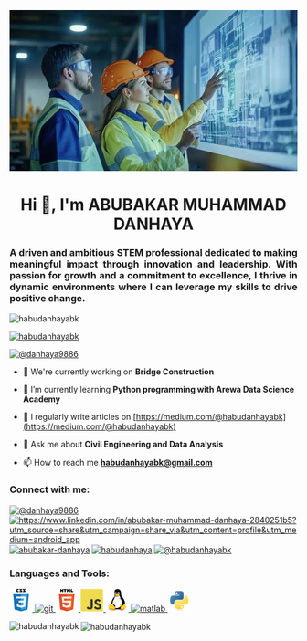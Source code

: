 <p align="center">
  <img src="https://raw.githubusercontent.com/HABUDANHAYABK/HABUDANHAYABK/main/masterhead.jpg" alt="masterhead" />
</p>

<h1 align="center">Hi 👋, I'm ABUBAKAR MUHAMMAD DANHAYA</h1>
<h3 style="text-align: justify;">A driven and ambitious STEM professional dedicated to making meaningful impact through innovation and leadership. With passion for growth and a commitment to excellence, I thrive in dynamic environments where I can leverage my skills to drive positive change.</h3>

<p align="left"> <img src="https://komarev.com/ghpvc/?username=habudanhayabk&label=Profile%20views&color=0e75b6&style=flat" alt="habudanhayabk" /> </p>

<p align="left"> <a href="https://github.com/ryo-ma/github-profile-trophy"><img src="https://github-profile-trophy.vercel.app/?username=habudanhayabk" alt="habudanhayabk" /></a> </p>

<p align="left"> <a href="https://twitter.com/@danhaya9886" target="blank"><img src="https://img.shields.io/twitter/follow/@danhaya9886?logo=twitter&style=for-the-badge" alt="@danhaya9886" /></a> </p>

- 🔭 We're currently working on **Bridge Construction**

- 🌱 I’m currently learning **Python programming with Arewa Data Science Academy**

- 📝 I regularly write articles on [https://medium.com/@habudanhayabk](https://medium.com/@habudanhayabk)

- 💬 Ask me about **Civil Engineering and Data Analysis**

- 📫 How to reach me **habudanhayabk@gmail.com**

<h3 align="left">Connect with me:</h3>
<p align="left">
<a href="https://twitter.com/@danhaya9886" target="blank"><img align="center" src="https://raw.githubusercontent.com/rahuldkjain/github-profile-readme-generator/master/src/images/icons/Social/twitter.svg" alt="@danhaya9886" height="30" width="40" /></a>
<a href="https://linkedin.com/in/https://www.linkedin.com/in/abubakar-muhammad-danhaya-2840251b5?utm_source=share&utm_campaign=share_via&utm_content=profile&utm_medium=android_app" target="blank"><img align="center" src="https://raw.githubusercontent.com/rahuldkjain/github-profile-readme-generator/master/src/images/icons/Social/linked-in-alt.svg" alt="https://www.linkedin.com/in/abubakar-muhammad-danhaya-2840251b5?utm_source=share&utm_campaign=share_via&utm_content=profile&utm_medium=android_app" height="30" width="40" /></a>
<a href="https://fb.com/abubakar-danhaya" target="blank"><img align="center" src="https://raw.githubusercontent.com/rahuldkjain/github-profile-readme-generator/master/src/images/icons/Social/facebook.svg" alt="abubakar-danhaya" height="30" width="40" /></a>
<a href="https://instagram.com/habudanhaya" target="blank"><img align="center" src="https://raw.githubusercontent.com/rahuldkjain/github-profile-readme-generator/master/src/images/icons/Social/instagram.svg" alt="habudanhaya" height="30" width="40" /></a>
<a href="https://medium.com/@habudanhayabk" target="blank"><img align="center" src="https://raw.githubusercontent.com/rahuldkjain/github-profile-readme-generator/master/src/images/icons/Social/medium.svg" alt="@habudanhayabk" height="30" width="40" /></a>
</p>

<h3 align="left">Languages and Tools:</h3>
<p align="left"> <a href="https://www.w3schools.com/css/" target="_blank" rel="noreferrer"> <img src="https://raw.githubusercontent.com/devicons/devicon/master/icons/css3/css3-original-wordmark.svg" alt="css3" width="40" height="40"/> </a> <a href="https://git-scm.com/" target="_blank" rel="noreferrer"> <img src="https://www.vectorlogo.zone/logos/git-scm/git-scm-icon.svg" alt="git" width="40" height="40"/> </a> <a href="https://www.w3.org/html/" target="_blank" rel="noreferrer"> <img src="https://raw.githubusercontent.com/devicons/devicon/master/icons/html5/html5-original-wordmark.svg" alt="html5" width="40" height="40"/> </a> <a href="https://developer.mozilla.org/en-US/docs/Web/JavaScript" target="_blank" rel="noreferrer"> <img src="https://raw.githubusercontent.com/devicons/devicon/master/icons/javascript/javascript-original.svg" alt="javascript" width="40" height="40"/> </a> <a href="https://www.linux.org/" target="_blank" rel="noreferrer"> <img src="https://raw.githubusercontent.com/devicons/devicon/master/icons/linux/linux-original.svg" alt="linux" width="40" height="40"/> </a> <a href="https://www.mathworks.com/" target="_blank" rel="noreferrer"> <img src="https://upload.wikimedia.org/wikipedia/commons/2/21/Matlab_Logo.png" alt="matlab" width="40" height="40"/> </a> <a href="https://www.python.org" target="_blank" rel="noreferrer"> <img src="https://raw.githubusercontent.com/devicons/devicon/master/icons/python/python-original.svg" alt="python" width="40" height="40"/> </a> </p>

<p><img align="left" src="https://github-readme-stats.vercel.app/api/top-langs?username=habudanhayabk&show_icons=true&locale=en&layout=compact" alt="habudanhayabk" /></p>

<p>&nbsp;<img align="center" src="https://github-readme-stats.vercel.app/api?username=habudanhayabk&show_icons=true&locale=en" alt="habudanhayabk" /></p>

